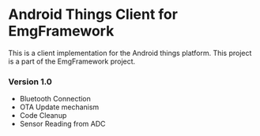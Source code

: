 # Android Things Client for EmgFramework

This is a client implementation for the Android things platform.
This project is a part of the EmgFramework project.

### Version 1.0
* Bluetooth Connection
* OTA Update mechanism
* Code Cleanup
* Sensor Reading from ADC